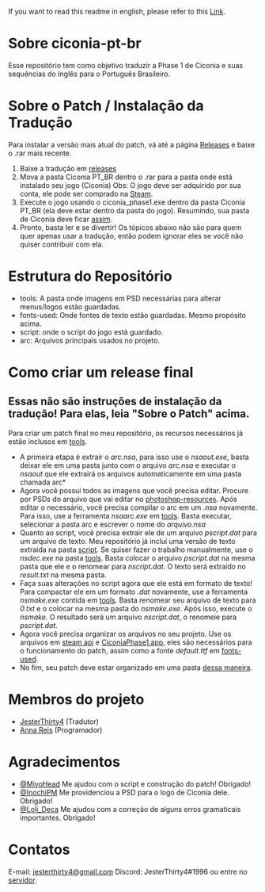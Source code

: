 If you want to read this readme in english, please refer to this [Link](https://github.com/JesterThirty4/ciconia-pt-br/blob/master/READMEEN.md).

# Sobre ciconia-pt-br
Esse repositório tem como objetivo traduzir a Phase 1 de Ciconia e suas sequências do Inglês para o Português Brasileiro.
# Sobre o Patch / Instalação da Tradução
Para instalar a versão mais atual do patch, vá até a página [Releases](https://github.com/JesterThirty4/ciconia-pt-br/releases) e baixe o .rar mais recente.

1) Baixe a tradução em [releases](https://github.com/JesterThirty4/ciconia-pt-br/releases)
2) Mova a pasta Ciconia PT_BR dentro o .rar para a pasta onde está instalado seu jogo (Ciconia)
Obs: O jogo deve ser adquirido por sua conta, ele pode ser comprado na [Steam](https://store.steampowered.com/app/1162560/Ciconia_When_They_Cry__Phase_1_For_You_the_Replaceable_Ones/).
3) Execute o jogo usando o ciconia_phase1.exe dentro da pasta Ciconia PT_BR (ela deve estar dentro da pasta do jogo).
Resumindo, sua pasta de Ciconia deve ficar [assim](https://imgur.com/Z2wq7RA).
4) Pronto, basta ler e se divertir! Os tópicos abaixo não são para quem quer apenas usar a tradução, então podem ignorar eles se você não quiser contribuir com ela.
# Estrutura do Repositório

- tools: A pasta onde imagens em PSD necessárias para alterar menus/logos estão guardadas.
- fonts-used: Onde fontes de texto estão guardadas. Mesmo propósito acima.
- script: onde o script do jogo está guardado.
- arc: Arquivos principais usados no projeto.

# Como criar um release final
## Essas não são instruções de instalação da tradução! Para elas, leia "Sobre o Patch" acima.
Para criar um patch final no meu repositório, os recursos necessários já estão inclusos em [tools](https://github.com/JesterThirty4/ciconia-pt-br/tree/master/tools).
- A primeira etapa é extrair o *arc.nsa*, para isso use o *nsaout.exe*, basta deixar ele em uma pasta junto com o arquivo *arc.nsa* e executar o *nsaout* que ele extrairá os arquivos automaticamente em uma pasta chamada arc*
- Agora você possuí todos as imagens que você precisa editar. Procure por PSDs do arquivo que vai editar no [photoshop-resources](https://github.com/JesterThirty4/ciconia-pt-br/tree/master/photoshop%20resources). Após editar o necessário, você precisa compilar o arc em um *.nsa* novamente. Para isso, use a ferramenta *nsaarc.exe* em [tools](https://github.com/JesterThirty4/ciconia-pt-br/tree/master/tools). Basta executar, selecionar a pasta arc e escrever o nome do *arquivo.nsa*
- Quanto ao script, você precisa extrair ele de um arquivo *pscript.dat* para um arquivo de texto. Meu repositório já incluí uma versão de texto extraida na pasta [script](https://github.com/JesterThirty4/ciconia-pt-br/tree/master/script). Se quiser fazer o trabalho manualmente, use o *nsdec.exe* na pasta [tools](https://github.com/JesterThirty4/ciconia-pt-br/tree/master/tools). Basta colocar o arquivo *pscript.dat* na mesma pasta que ele e o renomear para *nscript.dat*. O texto será extraído no *result.txt* na mesma pasta.
- Faça suas alterações no script agora que ele está em formato de texto! Para compactar ele em um formato *.dat* novamente, use a ferramenta *nsmake.exe* contida em [tools](https://github.com/JesterThirty4/ciconia-pt-br/tree/master/tools). Basta renomear seu arquivo de texto para *0.txt* e o colocar na mesma pasta do *nsmake.exe*. Após isso, execute o *nsmake*. O resultado será um arquivo *nscript.dat*, o renomeie para *pscript.dat*.
- Agora você precisa organizar os arquivos no seu projeto. Use os arquivos em [steam api](https://github.com/JesterThirty4/ciconia-pt-br/tree/master/steam%20api) e [CiconiaPhase1.app](https://github.com/JesterThirty4/ciconia-pt-br/tree/master/CiconiaPhase1.app), eles são necessários para o funcionamento do patch, assim como a fonte *default.ttf* em [fonts-used](https://github.com/JesterThirty4/ciconia-pt-br/tree/master/fonts-used).
- No fim, seu patch deve estar organizado em uma pasta [dessa maneira](https://i.imgur.com/eucxqF9.png).

# Membros do projeto
- [JesterThirty4](https://twitter.com/JesterThirty4) (Tradutor)
- [Anna Reis](https://twitter.com/MiyoHead) (Programador)

# Agradecimentos

- [@MiyoHead](https://twitter.com/MiyoHead) Me ajudou com o script e construção do patch! Obrigado!
- [@InochiPM](https://twitter.com/InochiPM) Me providenciou a PSD para o logo de Ciconia dele. Obrigado!
- [@Loli_Deca](https://twitter.com/Loli_Deca) Me ajudou com a correção de alguns erros gramaticais importantes. Obrigado!

# Contatos
E-mail: jesterthirty4@gmail.com
Discord: JesterThirty4#1996 ou entre no [servidor](https://discordapp.com/invite/4S2cmY3).
